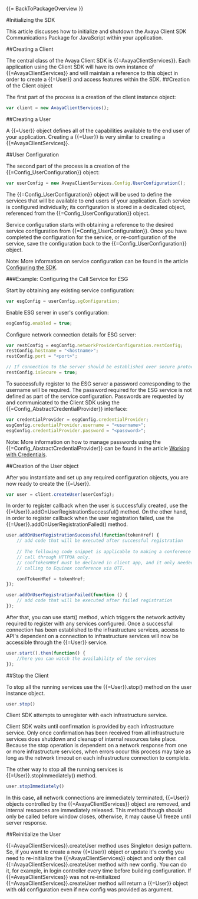 {{= BackToPackageOverview }}

#Initializing the SDK

This article discusses how to initialize and shutdown the Avaya Client SDK Communications Package for JavaScript within your application.

##Creating a Client

The central class of the Avaya Client SDK is {{=AvayaClientServices}}. Each application using the Client SDK will have its own instance of {{=AvayaClientServices}} and will maintain a reference to this object in order to create a {{=User}} and access features within the SDK.
##Creation of the Client object

The first part of the process is a creation of the client instance object:

```javascript
var client = new AvayaClientServices();
```

<a id="creatingauser"></a>
##Creating a User

A {{=User}} object defines all of the capabilities available to the end user of your application. Creating a {{=User}} is very similar to creating a {{=AvayaClientServices}}.

##User Configuration

The second part of the process is a creation of the {{=Config_UserConfiguration}} object:

```javascript
var userConfig = new AvayaClientServices.Config.UserConfiguration();
```

The {{=Config_UserConfiguration}} object will be used to define the services that will be available to end users of your application. Each service is configured individually; its configuration is stored in a dedicated object, referenced from the {{=Config_UserConfiguration}} object.

Service configuration starts with obtaining a reference to the desired service configuration from {{=Config_UserConfiguration}}. Once you have completed the configuration for the service, or re-configuration of the service, save the configuration back to the {{=Config_UserConfiguration}} object.

Note: More information on service configuration can be found in the article <a href="configuring_the_sdk.gsp">Configuring the SDK</a>.

###Example: Configuring the Call Service for ESG

Start by obtaining any existing service configuration: 

```javascript
var esgConfig = userConfig.sgConfiguration;
```

Enable ESG server in user's configuration: 

```javascript
esgConfig.enabled = true;
```

Configure network connection details for ESG server:

```javascript
var restConfig = esgConfig.networkProviderConfiguration.restConfig;
restConfig.hostname = "<hostname>";
restConfig.port = "<port>";

// If connection to the server should be established over secure protocols, such as HTTPS or WSS then specify "true" here. Otherwise, specify "false".
restConfig.isSecure = true;
```

To successfully register to the ESG server a password corresponding to the username will be required. The password required for the ESG service is not defined as part of the service configuration. Passwords are requested by and communicated to the Client SDK using the {{=Config_AbstractCredentialProvider}} interface:

```javascript
var credentialProvider = esgConfig.credentialProvider;
esgConfig.credentialProvider.username = "<username>";
esgConfig.credentialProvider.password = "<password>";
```

Note: More information on how to manage passwords using the {{=Config_AbstractCredentialProvider}} can be found in the article <a href="working_credentials.gsp">Working with Credentials</a>.

##Creation of the User object

After you instantiate and set up any required configuration objects, you are now ready to create the {{=User}}.

```javascript
var user = client.createUser(userConfig);
```

In order to register callback when the user is successfully created, use  the {{=User}}.addOnUserRegistrationSuccessful() method. On the other hand, in order to register callback when the user registration failed, use the {{=User}}.addOnUserRegistrationFailed() method.

```javascript
user.addOnUserRegistrationSuccessful(function(tokenHref) {
	// add code that will be executed after successful registration
	
	// The following code snippet is applicable to making a conference 
	// call through HTTPUA only.
	// confTokenHRef must be declared in client app, and it only needed when 
	// calling to Equinox conference via OTT.

	confTokenHRef = tokenHref; 
});

user.addOnUserRegistrationFailed(function () {
	// add code that will be executed after failed registration
});
```

After that, you can use start() method, which triggers the network activity required to register with any services configured.  Once a successful connection has been established to the infrastructure services, access to API's dependent on a connection to infrastructure services will now be accessible through the {{=User}} service.

```javascript
user.start().then(function() {
	//here you can watch the availability of the services
});
```

<a id="shutdowntheclient"></a> 
##Stop the Client

To stop all the running services use the {{=User}}.stop() method on the user instance object.

```javascript
user.stop()
```

Client SDK attempts to unregister with each infrastructure service.

Client SDK waits until confirmation is provided by each infrastructure service.  Only once confirmation has been received from all infrastructure services does shutdown and cleanup of internal resources take place. Because the  stop operation is dependent on a network response from one or more infrastructure services, when errors occur this process may take as long as the network timeout on each infrastructure connection to complete.

The other way to stop all the running services is {{=User}}.stopImmediately() method.

```javascript
user.stopImmediately()
```

In this case, all network connections are immediately terminated, {{=User}} objects controlled by the {{=AvayaClientServices}} object are removed, and internal resources are immediately released. This method though should only be called before window closes, otherwise, it may cause UI freeze until server response.

##Reinitialize the User

 {{=AvayaClientServices}}.createUser method uses Singleton design pattern.
So, if you want to create a new {{=User}} object or update it's config you need to re-initialize the {{=AvayaClientServices}} object and only then call {{=AvayaClientServices}}.createUser method with new config. You can do it, for example, in login controller every time before building configuration.
If {{=AvayaClientServices}} was not re-initialized {{=AvayaClientServices}}.createUser method will return a {{=User}} object with old configuration even if new config was provided as argument.
